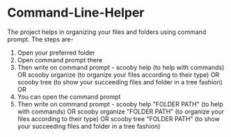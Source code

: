 # Command-Line-Helper
The project helps in organizing your files and folders using command prompt.
The steps are-
1) Open your preferred folder
2) Open command prompt there
3) Then write on command prompt -
           scooby help      (to help with commands)
                   OR
           scooby organize  (to organize your files according to their type)
                   OR
           scooby tree      (to show your succeeding files and folder in a tree fashion)
OR
1) You can open the command prompt
2)  Then write on command prompt -
           scooby help "FOLDER PATH"    (to help with commands)
                   OR
           scooby organize "FOLDER PATH" (to organize your files according to their type)
                   OR
           scooby tree "FOLDER PATH"     (to show your succeeding files and folder in a tree fashion)

